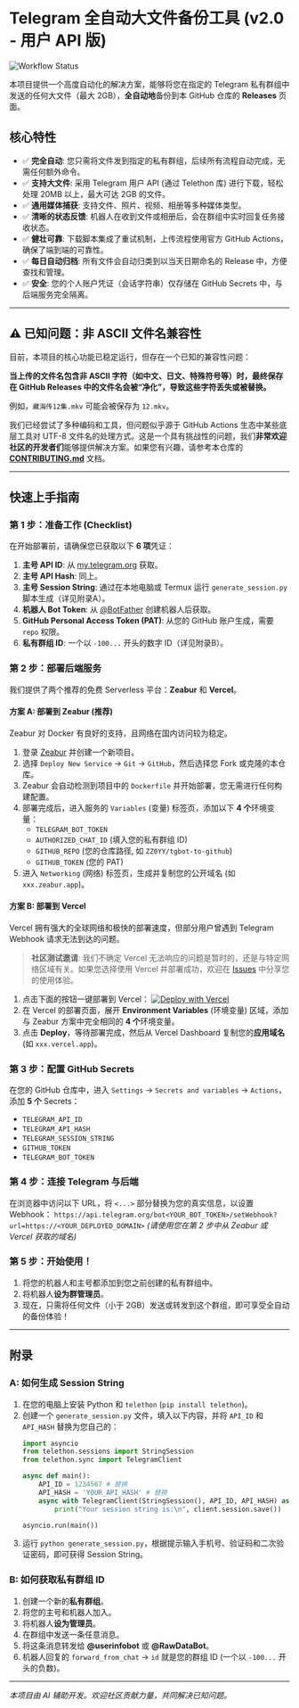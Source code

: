 # Telegram 全自动大文件备份工具 (v2.0 - 用户 API 版)

![Workflow Status](https://github.com/ZZ0YY/tgbot-to-github/actions/workflows/create_release_asset.yml/badge.svg)

本项目提供一个高度自动化的解决方案，能够将您在指定的 Telegram 私有群组中发送的任何大文件（最大 2GB），**全自动地**备份到本 GitHub 仓库的 **Releases** 页面。

## 核心特性

- ✅ **完全自动**: 您只需将文件发到指定的私有群组，后续所有流程自动完成，无需任何额外命令。
- ✅ **支持大文件**: 采用 Telegram 用户 API (通过 Telethon 库) 进行下载，轻松处理 20MB 以上，最大可达 2GB 的文件。
- ✅ **通用媒体捕获**: 支持文件、照片、视频、相册等多种媒体类型。
- ✅ **清晰的状态反馈**: 机器人在收到文件或相册后，会在群组中实时回复任务接收状态。
- ✅ **健壮可靠**: 下载脚本集成了重试机制，上传流程使用官方 GitHub Actions，确保了端到端的可靠性。
- ✅ **每日自动归档**: 所有文件会自动归类到以当天日期命名的 Release 中，方便查找和管理。
- ✅ **安全**: 您的个人账户凭证（会话字符串）仅存储在 GitHub Secrets 中，与后端服务完全隔离。

---

## ⚠️ 已知问题：非 ASCII 文件名兼容性

目前，本项目的核心功能已稳定运行，但存在一个已知的兼容性问题：

**当上传的文件名包含非 ASCII 字符（如中文、日文、特殊符号等）时，最终保存在 GitHub Releases 中的文件名会被“净化”，导致这些字符丢失或被替换。**

例如，`藏海传12集.mkv` 可能会被保存为 `12.mkv`。

我们已经尝试了多种编码和工具，但问题似乎源于 GitHub Actions 生态中某些底层工具对 UTF-8 文件名的处理方式。这是一个具有挑战性的问题，我们**非常欢迎社区的开发者们**能够提供解决方案。如果您有兴趣，请参考本仓库的 **[CONTRIBUTING.md](CONTRIBUTING.md)** 文档。

---

## 快速上手指南

### 第 1 步：准备工作 (Checklist)

在开始部署前，请确保您已获取以下 **6 项**凭证：

1.  **主号 API ID**: 从 [my.telegram.org](https://my.telegram.org) 获取。
2.  **主号 API Hash**: 同上。
3.  **主号 Session String**: 通过在本地电脑或 Termux 运行 `generate_session.py` 脚本生成（详见附录A）。
4.  **机器人 Bot Token**: 从 [@BotFather](https://t.me/BotFather) 创建机器人后获取。
5.  **GitHub Personal Access Token (PAT)**: 从您的 GitHub 账户生成，需要 `repo` 权限。
6.  **私有群组 ID**: 一个以 `-100...` 开头的数字 ID（详见附录B）。

### 第 2 步：部署后端服务

我们提供了两个推荐的免费 Serverless 平台：**Zeabur** 和 **Vercel**。

#### **方案 A: 部署到 Zeabur (推荐)**

Zeabur 对 Docker 有良好的支持，且网络在国内访问较为稳定。

1.  登录 [Zeabur](https://zeabur.com/) 并创建一个新项目。
2.  选择 `Deploy New Service` -> `Git` -> `GitHub`，然后选择您 Fork 或克隆的本仓库。
3.  Zeabur 会自动检测到项目中的 `Dockerfile` 并开始部署，您无需进行任何构建配置。
4.  部署完成后，进入服务的 `Variables` (变量) 标签页，添加以下 **4 个**环境变量：
    - `TELEGRAM_BOT_TOKEN`
    - `AUTHORIZED_CHAT_ID` (填入您的私有群组 ID)
    - `GITHUB_REPO` (您的仓库路径, 如 `ZZ0YY/tgbot-to-github`)
    - `GITHUB_TOKEN` (您的 PAT)
5.  进入 `Networking` (网络) 标签页，生成并复制您的公开域名 (如 `xxx.zeabur.app`)。

#### **方案 B: 部署到 Vercel**

Vercel 拥有强大的全球网络和极快的部署速度，但部分用户曾遇到 Telegram Webhook 请求无法到达的问题。

> **社区测试邀请**: 我们不确定 Vercel 无法响应的问题是暂时的，还是与特定网络区域有关。如果您选择使用 Vercel 并部署成功，欢迎在 [Issues](https://github.com/ZZ0YY/tgbot-to-github/issues) 中分享您的使用体验。

1.  点击下面的按钮一键部署到 Vercel：
    [![Deploy with Vercel](https://vercel.com/button)](https://vercel.com/new/clone?repository-url=https%3A%2F%2Fgithub.com%2FZZ0YY%2Ftgbot-to-github)
2.  在 Vercel 的部署页面，展开 **Environment Variables** (环境变量) 区域，添加与 Zeabur 方案中完全相同的 **4 个**环境变量。
3.  点击 **Deploy**，等待部署完成，然后从 Vercel Dashboard 复制您的**应用域名** (如 `xxx.vercel.app`)。

### 第 3 步：配置 GitHub Secrets

在您的 GitHub 仓库中，进入 `Settings` -> `Secrets and variables` -> `Actions`，添加 **5 个** Secrets：
- `TELEGRAM_API_ID`
- `TELEGRAM_API_HASH`
- `TELEGRAM_SESSION_STRING`
- `GITHUB_TOKEN`
- `TELEGRAM_BOT_TOKEN`

### 第 4 步：连接 Telegram 与后端

在浏览器中访问以下 URL，将 `<...>` 部分替换为您的真实信息，以设置 Webhook：
`https://api.telegram.org/bot<YOUR_BOT_TOKEN>/setWebhook?url=https://<YOUR_DEPLOYED_DOMAIN>`
*(请使用您在第 2 步中从 Zeabur 或 Vercel 获取的域名)*

### 第 5 步：开始使用！

1.  将您的机器人和主号都添加到您之前创建的私有群组中。
2.  将机器人**设为群管理员**。
3.  现在，只需将任何文件（小于 2GB）发送或转发到这个群组，即可享受全自动的备份体验！

---

## 附录

### A: 如何生成 Session String

1.  在您的电脑上安装 Python 和 `telethon` (`pip install telethon`)。
2.  创建一个 `generate_session.py` 文件，填入以下内容，并将 `API_ID` 和 `API_HASH` 替换为您自己的：
    ```python
    import asyncio
    from telethon.sessions import StringSession
    from telethon.sync import TelegramClient

    async def main():
        API_ID = 1234567 # 替换
        API_HASH = 'YOUR_API_HASH' # 替换
        async with TelegramClient(StringSession(), API_ID, API_HASH) as client:
            print("Your session string is:\n", client.session.save())
    
    asyncio.run(main())
    ```
3.  运行 `python generate_session.py`，根据提示输入手机号、验证码和二次验证密码，即可获得 Session String。

### B: 如何获取私有群组 ID

1.  创建一个新的**私有群组**。
2.  将您的主号和机器人加入。
3.  将机器人**设为管理员**。
4.  在群组中发送一条任意消息。
5.  将这条消息转发给 **@userinfobot** 或 **@RawDataBot**。
6.  机器人回复的 `forward_from_chat` -> `id` 就是您的群组 ID (一个以 `-100...` 开头的负数)。

---
*本项目由 AI 辅助开发。欢迎社区贡献力量，共同解决已知问题。*